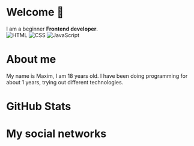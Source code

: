 # Welcome :wave:

I am a beginner **Frontend developer**.<br>
![HTML](https://img.shields.io/badge/-HTML-black?style=flat-square&logo=HTML) ![CSS](https://img.shields.io/badge/-CSS-black?style=flat-square&logo=CSS) ![JavaScript](https://img.shields.io/badge/-JavaScript-black?style=flat-square&logo=JavaScript)



# About me

My name is Maxim, I am 18 years old. I have been doing programming for about 1 years, trying out different technologies.

# GitHub Stats

# My social networks
